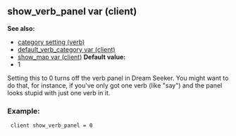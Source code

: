 ## show_verb_panel var (client)
**See also:**
*   [category setting (verb)](/ref/verb/set/category.md) 
*   [default_verb_category var
    (client)](/ref/client/var/default_verb_category.md) 
*   [show_map var (client)](/ref/client/var/show_map.md) <!-- -->
**Default value:**
*   1


Setting this to 0 turns off the verb panel in Dream Seeker. You
might want to do that, for instance, if you\'ve only got one verb (like
\"say\") and the panel looks stupid with just one verb in it.
### Example:

```
 client show_verb_panel = 0 
```
